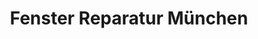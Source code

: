 ---
  title: Fenster Reparatur München
  image_link: https://www.fensterreparaturmuenchen.de/wp-content/uploads/2020/04/fensterreparaturmuenchen.de_-scaled.jpg
  page_link: https://www.fensterreparaturmuenchen.de/
---